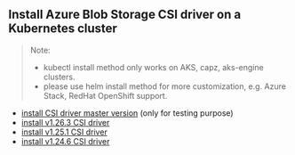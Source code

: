 ## Install Azure Blob Storage CSI driver on a Kubernetes cluster
> Note: 
>  - kubectl install method only works on AKS, capz, aks-engine clusters.
>  - please use helm install method for more customization, e.g. Azure Stack, RedHat OpenShift support.
> 
 - [install CSI driver master version](./install-csi-driver-master.md) (only for testing purpose)
 - [install v1.26.3 CSI driver](./install-csi-driver-v1.26.3.md)
 - [install v1.25.1 CSI driver](./install-csi-driver-v1.25.1.md)
 - [install v1.24.6 CSI driver](./install-csi-driver-v1.24.6.md)
